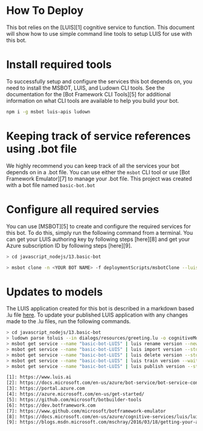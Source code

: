 # How To Deploy
This bot relies on the [LUIS][1] cognitive service to function. This document will show how to use simple command line tools to setup LUIS for use with this bot.

# Install required tools
To successfully setup and configure the services this bot depends on, you need to install the MSBOT, LUIS, and Ludown CLI tools.  See the documentation for the [Bot Framework CLI Tools][5] for additional information on what CLI tools are available to help you build your bot.

```bash
npm i -g msbot luis-apis ludown
```

# Keeping track of service references using .bot file
We highly recommend you can keep track of all the services your bot depends on in a .bot file. You can use either the `msbot` CLI tool or use [Bot Framework Emulator][7] to manage your .bot file.  This project was created with a bot file named `basic-bot.bot`

# Configure all required servies
You can use [MSBOT][5] to create and configure the required services for this bot. To do this, simply run the following command from a terminal.
You can get your LUIS authoring key by following steps [here][8] and get your Azure subscription ID by following steps [here][9].

```bash
> cd javascript_nodejs/13.basic-bot

> msbot clone -n <YOUR BOT NAME> -f deploymentScripts/msbotClone --luisAuthoringKey <LUIS-KEY> --subscriptionId <AZURE-SUBSCRIPTION-ID>
```

# Updates to models
The LUIS application created for this bot is described in a markdown based .lu file [here](../dialogs/greeting/resources/greeting.lu). To update your published LUIS application with any changes made to the .lu files,  run the following commands. 

```bash
> cd javascript_nodejs/13.basic-bot
> ludown parse toluis --in dialogs/resources/greeting.lu -o cognitiveModels --out greeting.luis
> msbot get service --name "basic-bot-LUIS" | luis rename version --newVersionId 0.1_old --stdin
> msbot get service --name "basic-bot-LUIS" | luis import version --stdin --in cognitiveModels\greeting.luis
> msbot get service --name "basic-bot-LUIS" | luis delete version --stdin --versionId 0.1_old
> msbot get service --name "basic-bot-LUIS" | luis train version --wait --stdin
> msbot get service --name "basic-bot-LUIS" | luis publish version --stdin

[1]: https://www.luis.ai
[2]: https://docs.microsoft.com/en-us/azure/bot-service/bot-service-concept-intelligence
[3]: https://portal.azure.com
[4]: https://azure.microsoft.com/en-us/get-started/
[5]: https://github.com/microsoft/botbuilder-tools
[6]: https://dev.botframework.com
[7]: https://www.github.com/microsoft/botframework-emulator
[8]: https://docs.microsoft.com/en-us/azure/cognitive-services/luis/luis-how-to-account-settings
[9]: https://blogs.msdn.microsoft.com/mschray/2016/03/18/getting-your-azure-subscription-guid-new-portal/